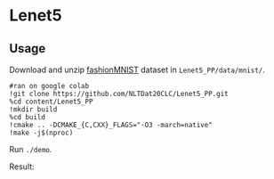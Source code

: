 # Lenet5

## Usage
Download and unzip [fashionMNIST](https://github.com/zalandoresearch/fashion-mnist) dataset in `Lenet5_PP/data/mnist/`.

```shell
#ran on google colab
!git clone https://github.com/NLTDat20CLC/Lenet5_PP.git
%cd content/Lenet5_PP
!mkdir build
%cd build
!cmake .. -DCMAKE_{C,CXX}_FLAGS="-O3 -march=native"
!make -j$(nproc)
```

Run `./demo`.

Result: 
